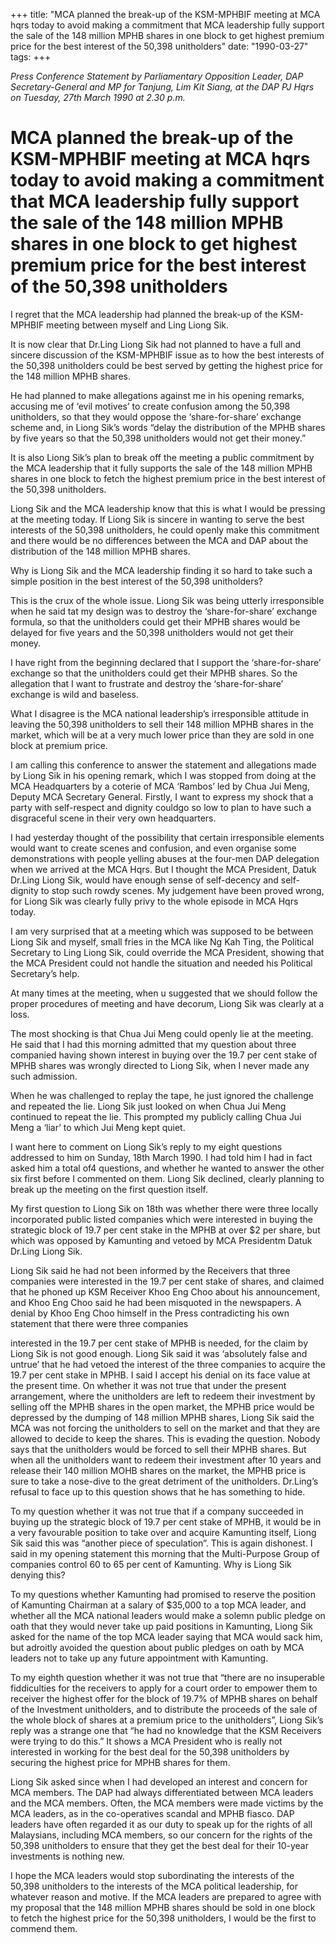 +++ 
title: "MCA planned the break-up of the KSM-MPHBIF meeting at MCA hqrs today to avoid making a commitment that MCA leadership fully support the sale of the 148 million MPHB shares in one block to get highest premium price for the best interest of the 50,398 unitholders"
date: "1990-03-27"
tags:
+++

_Press Conference Statement by Parliamentary Opposition Leader, DAP Secretary-General and MP for Tanjung, Lim Kit Siang, at the DAP PJ Hqrs on Tuesday, 27th March 1990 at 2.30 p.m._

# MCA planned the break-up of the KSM-MPHBIF meeting at MCA hqrs today to avoid making a commitment that MCA leadership fully support the sale of the 148 million MPHB shares in one block to get highest premium price for the best interest of the 50,398 unitholders

I regret that the MCA leadership had planned the break-up of the KSM-MPHBIF meeting between myself and Ling Liong Sik.</u>

It is now clear that Dr.Ling Liong Sik had not planned to have a full and sincere discussion of the KSM-MPHBIF issue as to how the best interests of the 50,398 unitholders could be best served by getting the highest price for the 148 million MPHB shares.

He had planned to make allegations against me in his opening remarks, accusing me of ‘evil motives’ to create confusion among the 50,398 unitholders, so that they would oppose the ‘share-for-share’ exchange scheme and, in Liong Sik’s words “delay the distribution of the MPHB shares by five years so that the 50,398 unitholders would not get their money.”

It is also Liong Sik’s plan to break off the meeting a public commitment by the MCA leadership that it fully supports the sale of the 148 million MPHB shares in one block to fetch the highest premium price in the best interest of the 50,398 unitholders.

Liong Sik and the MCA leadership know that this is what I would be pressing at the meeting today. If Liong Sik is sincere in wanting to serve the best interests of the 50,398 unitholders, he could openly make this commitment and there would be no differences between the MCA and DAP about the distribution of the 148 million MPHB shares.

Why is Liong Sik and the MCA leadership finding it so hard to take such a simple position in the best interest of the 50,398 unitholders?

This is the crux of the whole issue. Liong Sik was being utterly irresponsible when he said tat my design was to destroy the ‘share-for-share’ exchange formula, so that the unitholders could get their MPHB shares would be delayed for five years and the 50,398 unitholders would not get their money.

I have right from the beginning declared that I support the ‘share-for-share’ exchange so that the unitholders could get their MPHB shares. So the allegation that I want to frustrate and destroy the ‘share-for-share’ exchange is wild and baseless.

What I disagree is the MCA national leadership’s irresponsible attitude in leaving the 50,398 unitholders to sell their 148 million MPHB shares in the market, which will be at a very much lower price than they are sold in one block at premium price.

I am calling this conference to answer the statement and allegations made by Liong Sik in his opening remark, which I was stopped from doing at the MCA Headquarters by a coterie of MCA ‘Rambos’ led by Chua Jui Meng, Deputy MCA Secretary General.
Firstly, I want to express my shock that a party with self-respect and dignity couldgo so low to plan to have such a disgraceful scene in their very own headquarters.

I had yesterday thought of the possibility that certain irresponsible elements would want to create scenes and confusion, and even organise some demonstrations with people yelling abuses at the four-men DAP delegation when we arrived at the MCA Hqrs. But I thought the MCA President, Datuk Dr.Ling Liong Sik, would have enough sense of self-decency and self-dignity to stop such rowdy scenes. My judgement have been proved wrong, for Liong Sik was clearly fully privy to the whole episode in MCA Hqrs today.

I am very surprised that at a meeting which was supposed to be between Liong Sik  and myself, small fries in the MCA like Ng Kah Ting, the Political Secretary to Ling Liong Sik, could override the MCA President, showing that the MCA President could not handle the situation and needed his Political Secretary’s help.

At many times at the meeting, when u suggested that we should follow the proper procedures of meeting and have decorum, Liong Sik was clearly at a loss.

The most shocking is that Chua Jui Meng could openly lie at the meeting. He said that I had this morning admitted that my question about three companied having shown interest in buying over the 19.7 per cent stake of MPHB shares was wrongly directed to Liong Sik, when I never made any such admission. 

When he was challenged to replay the tape, he just ignored the challenge and repeated the lie. Liong Sik just looked on when Chua Jui Meng continued to repeat the lie. This prompted my publicly calling Chua Jui Meng a ‘liar’ to which Jui Meng kept quiet.

I want here to comment on Liong Sik’s reply to my eight questions addressed to him on Sunday, 18th March 1990. I had told him I had in fact asked him a total of4 questions, and whether he wanted to answer the other six first before I commented on them. Liong Sik declined, clearly planning to break up the meeting on the first question itself.

My first question to Liong Sik on 18th was whether there were three locally incorporated public listed companies which were interested in buying the strategic block of 19.7 per cent stake in the MPHB at over $2 per share, but which was opposed by Kamunting and vetoed by MCA Presidentm Datuk Dr.Ling Liong Sik.

Liong Sik said he had not been informed by the Receivers that three companies were interested in the 19.7 per cent stake of shares, and claimed that he phoned up KSM Receiver Khoo Eng Choo about his announcement, and Khoo Eng Choo said he had been misquoted in the newspapers. A denial by Khoo Eng Choo himself in the Press contradicting his own statement that there were three companies 

interested in the 19.7 per cent stake of MPHB is needed, for the claim by Liong Sik is not good enough.
Liong Sik said it was ‘absolutely false and untrue’ that he had vetoed the interest of the three companies to acquire the 19.7 per cent stake in MPHB. I said I accept his denial on its face value at the present time.
On whether it was not true that under the present arrangement, where the unitholders are left to redeem their investment by selling off the MPHB shares in the open market, the MPHB price would be depressed by the dumping of 148 million MPHB shares, Liong Sik said the MCA was not forcing the unitholders to sell on the market and that they are allowed to decide to keep the shares.
This is evading the question. Nobody says that the unitholders would be forced to sell their MPHB shares. But when all the unitholders want to redeem their investment after 10 years and release their 140 million MOHB shares on the market, the MPHB price is sure to take a nose-dive to the great detriment of the unitholders. Dr.Ling’s refusal to face up to this question shows that he has something to hide.

To my question whether it was not true that if a company succeeded in buying up the strategic block of 19.7 per cent stake of MPHB, it would be in a very favourable position to take over and acquire Kamunting itself, Liong Sik said this was “another piece of speculation”. This is again dishonest. I said in my opening statement this morning that the Multi-Purpose Group of companies control 60 to 65 per cent of Kamunting. Why is Liong Sik denying this?

To my questions whether Kamunting had promised to reserve the position of Kamunting Chairman at a salary of $35,000 to a top MCA leader, and whether all the MCA national leaders would make a solemn public pledge on oath that they would never take up paid positions in Kamunting, Liong Sik asked for the name of the top MCA leader saying that MCA would sack him, but adroitly avoided the question about public pledges on oath by MCA leaders not to take up any future appointment with Kamunting.

 To my eighth question whether it was not true that “there are no insuperable fiddiculties for the receivers to apply for a court order to empower them to receiver the highest offer for the block of 19.7% of MPHB shares on behalf of the Investment unitholders, and to distribute the proceeds of the sale of the whole block of shares at a premium price to the unitholders”, Liong Sik’s reply was a strange one that “he had no knowledge that the KSM Receivers were trying to do this.” It shows a MCA President who is really not interested in working for the best deal for the 50,398 unitholders by securing the highest price for MPHB shares for them.

Liong Sik asked since when I had developed an interest and concern for MCA members. The DAP had always differentiated between MCA leaders and the MCA members. Often, the MCA members were made victims by the MCA leaders, as in the co-operatives scandal and MPHB fiasco. DAP leaders have often regarded it as our duty to speak up for the rights of all Malaysians, including MCA members, so our concern for the rights of the 50,398 unitholders to ensure that they get the best deal for their 10-year investments is nothing new.

I hope the MCA leaders would stop subordinating the interests of the 50,398 unitholders to the interests of the MCA political leadership, for whatever reason and motive. If the MCA leaders are prepared to agree with my proposal that the 148 million MPHB shares should be sold in one block to fetch the highest price for the 50,398 unitholders, I would be the first to commend them.
 
